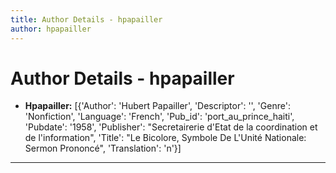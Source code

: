 ```yaml
---
title: Author Details - hpapailler
author: hpapailler
---
```


# Author Details - hpapailler

<ul>
    <li><strong>Hpapailler:</strong> [{'Author': 'Hubert Papailler', 'Descriptor': '', 'Genre': 'Nonfiction', 'Language': 'French', 'Pub_id': 'port_au_prince_haiti', 'Pubdate': '1958', 'Publisher': "Secretairerie d'Etat de la coordination et de l'information", 'Title': "Le Bicolore, Symbole De L'Unité Nationale: Sermon Prononcé", 'Translation': 'n'}]</li>
</ul>
<hr>